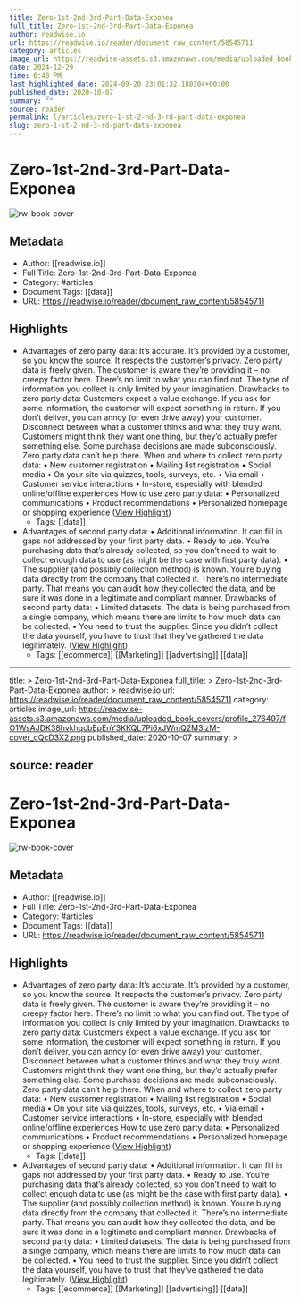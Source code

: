 ```yaml
---
title: Zero-1st-2nd-3rd-Part-Data-Exponea
full_title: Zero-1st-2nd-3rd-Part-Data-Exponea
author: readwise.io
url: https://readwise.io/reader/document_raw_content/58545711
category: articles
image_url: https://readwise-assets.s3.amazonaws.com/media/uploaded_book_covers/profile_276497/fO1WsAJDK38hvkhqcbEpEnY3KKQL7Pi6xJWmQ2M3izM-cover_cQcD3X2.png
date: 2024-12-29
time: 6:40 PM
last_highlighted_date: 2024-09-20 23:01:32.180304+00:00
published_date: 2020-10-07
summary: ""
source: reader
permalink: l/articles/zero-1-st-2-nd-3-rd-part-data-exponea
slug: zero-1-st-2-nd-3-rd-part-data-exponea
---
```

# Zero-1st-2nd-3rd-Part-Data-Exponea

![rw-book-cover](https://readwise-assets.s3.amazonaws.com/media/uploaded_book_covers/profile_276497/fO1WsAJDK38hvkhqcbEpEnY3KKQL7Pi6xJWmQ2M3izM-cover_cQcD3X2.png)

## Metadata
- Author: [[readwise.io]]
- Full Title: Zero-1st-2nd-3rd-Part-Data-Exponea
- Category: #articles
- Document Tags: [[data]] 
- URL: https://readwise.io/reader/document_raw_content/58545711

## Highlights
- Advantages of zero party
  data:
  It’s accurate. It’s provided by a customer,
  so you know the source.
  It respects the customer’s privacy. Zero
  party data is freely given. The customer
  is aware they’re providing it – no creepy
  factor here.
  There’s no limit to what you can find out.
  The type of information you collect is only
  limited by your imagination.
  Drawbacks to zero party
  data:
  Customers expect a value exchange. If you
  ask for some information, the customer
  will expect something in return. If you don’t
  deliver, you can annoy (or even drive away)
  your customer.
  Disconnect between what a customer
  thinks and what they truly want.
  Customers might think they want one
  thing, but they’d actually prefer something
  else. Some purchase decisions are made
  subconsciously. Zero party data can’t help
  there.
  When and where to collect zero party
  data:
  • New customer registration
  • Mailing list registration
  • Social media
  • On your site via quizzes, tools, surveys,
  etc.
  • Via email
  • Customer service interactions
  • In-store, especially with blended
  online/offline experiences
  How to use zero party data:
  • Personalized communications
  • Product recommendations
  • Personalized homepage or shopping
  experience ([View Highlight](https://read.readwise.io/read/01h3kqbtcgjrsxjgfbc7xmhypj))
    - Tags: [[data]] 
- Advantages of second party data:
  • Additional information. It can fill in gaps not addressed by your first party data.
  • Ready to use. You’re purchasing data that’s already collected, so you don’t need to wait to collect enough data to use (as might be the case with first party data).
  • The supplier (and possibly collection method) is known. You’re buying data directly from the company that collected it. There’s no intermediate party. That means you can audit how they collected the data, and be sure it was done in a legitimate and compliant manner.
  Drawbacks of second party data:
  • Limited datasets. The data is being purchased from a single company, which means there are limits to how much data can be collected.
  • You need to trust the supplier. Since you didn’t collect the data yourself, you have to trust that they’ve gathered the data legitimately. ([View Highlight](https://read.readwise.io/read/01h3kqdb4tbn4fegcs1ye8jspw))
    - Tags: [[ecommerce]] [[Marketing]] [[advertising]] [[data]] 


---
title: >
  Zero-1st-2nd-3rd-Part-Data-Exponea
full_title: >
  Zero-1st-2nd-3rd-Part-Data-Exponea
author: >
  readwise.io
url: https://readwise.io/reader/document_raw_content/58545711
category: articles
image_url: https://readwise-assets.s3.amazonaws.com/media/uploaded_book_covers/profile_276497/fO1WsAJDK38hvkhqcbEpEnY3KKQL7Pi6xJWmQ2M3izM-cover_cQcD3X2.png
published_date: 2020-10-07
summary: >
  
source: reader
---
# Zero-1st-2nd-3rd-Part-Data-Exponea

![rw-book-cover](https://readwise-assets.s3.amazonaws.com/media/uploaded_book_covers/profile_276497/fO1WsAJDK38hvkhqcbEpEnY3KKQL7Pi6xJWmQ2M3izM-cover_cQcD3X2.png)

## Metadata
- Author: [[readwise.io]]
- Full Title: Zero-1st-2nd-3rd-Part-Data-Exponea
- Category: #articles
- Document Tags: [[data]] 
- URL: https://readwise.io/reader/document_raw_content/58545711

## Highlights
- Advantages of zero party
  data:
  It’s accurate. It’s provided by a customer,
  so you know the source.
  It respects the customer’s privacy. Zero
  party data is freely given. The customer
  is aware they’re providing it – no creepy
  factor here.
  There’s no limit to what you can find out.
  The type of information you collect is only
  limited by your imagination.
  Drawbacks to zero party
  data:
  Customers expect a value exchange. If you
  ask for some information, the customer
  will expect something in return. If you don’t
  deliver, you can annoy (or even drive away)
  your customer.
  Disconnect between what a customer
  thinks and what they truly want.
  Customers might think they want one
  thing, but they’d actually prefer something
  else. Some purchase decisions are made
  subconsciously. Zero party data can’t help
  there.
  When and where to collect zero party
  data:
  • New customer registration
  • Mailing list registration
  • Social media
  • On your site via quizzes, tools, surveys,
  etc.
  • Via email
  • Customer service interactions
  • In-store, especially with blended
  online/offline experiences
  How to use zero party data:
  • Personalized communications
  • Product recommendations
  • Personalized homepage or shopping
  experience ([View Highlight](https://read.readwise.io/read/01h3kqbtcgjrsxjgfbc7xmhypj))
    - Tags: [[data]] 
- Advantages of second party data:
  • Additional information. It can fill in gaps not addressed by your first party data.
  • Ready to use. You’re purchasing data that’s already collected, so you don’t need to wait to collect enough data to use (as might be the case with first party data).
  • The supplier (and possibly collection method) is known. You’re buying data directly from the company that collected it. There’s no intermediate party. That means you can audit how they collected the data, and be sure it was done in a legitimate and compliant manner.
  Drawbacks of second party data:
  • Limited datasets. The data is being purchased from a single company, which means there are limits to how much data can be collected.
  • You need to trust the supplier. Since you didn’t collect the data yourself, you have to trust that they’ve gathered the data legitimately. ([View Highlight](https://read.readwise.io/read/01h3kqdb4tbn4fegcs1ye8jspw))
    - Tags: [[ecommerce]] [[Marketing]] [[advertising]] [[data]] 


